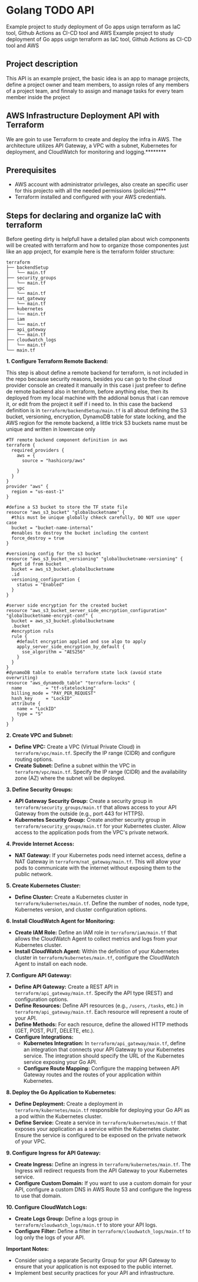 # Golang TODO API

Example project to study deployment of Go apps usign terraform as IaC tool, Github Actions as CI-CD tool and AWS
Example project to study deployment of Go apps usign terraform as IaC tool, Github Actions as CI-CD tool and AWS

## Project description

This API is an example project, the basic idea is an app to manage projects, define a project owner and team members, to assign roles of any members of a project team, and finnaly to assign and manage tasks for every team member inside the project


## AWS Infrastructure Deployment API with Terraform

We are goin to use Terraform to create and deploy the infra in AWS. The architecture utilizes API Gateway, a VPC with a subnet, Kubernetes for deployment, and CloudWatch for monitoring and logging.********

## Prerequisites

* AWS account with administrator privileges, also create an specific user for this projecto with all the needed permissions (policies)****
* Terraform installed and configured with your AWS credentials.


## Steps for declaring and organize IaC with terraform
Before geeting dirty is helpfull have a detailed plan about wich components will be created with  terraform and how to organize those componentes just like an app project, for example here is the terraform folder structure:
```ultree
terraform
├── backendSetup
│   └── main.tf
├── security_groups
│   └── main.tf
├── vpc
│   └── main.tf
├── nat_gateway
│   └── main.tf
├── kubernetes
│   └── main.tf
├── iam
│   └── main.tf
├── api_gateway
│   └── main.tf
├── cloudwatch_logs
│   └── main.tf
└── main.tf

```
**1. Configure Terraform Remote Backend:**

This step is about define a remote backend for terraform, is not included in the repo because security reasons, besides you can go to the cloud provider console an created it manually in this case i just prefeer to define de remote backend also in terraform, before anything else, then its deployed from my local machine with the addional bonus that i can remove it, or edit from the project it self if i need to. In this case the backend definition is in `terraform/backendSetup/main.tf` is all about defining the S3 bucket, versioning, encryption, DynamoDB table for state locking, and the AWS region for the remote backend, a little trick S3 buckets name must be unique and written in lowercase only
  
```hcl
#TF remote backend component definition in aws
terraform {
  required_providers {
    aws = {
      source = "hashicorp/aws"

    }
  }
}
provider "aws" {
  region = "us-east-1"
}

#define a S3 bucket to store the TF state file
resource "aws_s3_bucket" "globalbucketname" {
  #this must be unique globally chkeck carefully, DO NOT use upper case
  bucket = "bucket-name-internal"
  #enables to destroy the bucket including the content
  force_destroy = true
}

#versioning config for the s3 bucket
resource "aws_s3_bucket_versioning" "globalbucketname-versioning" {
  #get id from bucket
  bucket = aws_s3_bucket.globalbucketname
  .id
  versioning_configuration {
    status = "Enabled"
  }
}

#server side encryption for the created bucket
resource "aws_s3_bucket_server_side_encryption_configuration" "globalbucketname-encrypt-conf" {
  bucket = aws_s3_bucket.globalbucketname
  .bucket
  #encryption ruls
  rule {
    #default encryption applied and sse algo to apply
    apply_server_side_encryption_by_default {
      sse_algorithm = "AES256"
    }
  }
}
#dynamoDB table to enable terraform state lock (avoid state overwriting)
resource "aws_dynamodb_table" "terraform-locks" {
  name         = "tf-statelocking"
  billing_mode = "PAY_PER_REQUEST"
  hash_key     = "LockID"
  attribute {
    name = "LockID"
    type = "S"
  }
}

```
  

**2. Create VPC and Subnet:**

* **Define VPC:** Create a VPC (Virtual Private Cloud) in `terraform/vpc/main.tf`. Specify the IP range (CIDR) and configure routing options.
* **Create Subnet:** Define a subnet within the VPC in `terraform/vpc/main.tf`. Specify the IP range (CIDR) and the availability zone (AZ) where the subnet will be deployed.

**3. Define Security Groups:**

* **API Gateway Security Group:** Create a security group in `terraform/security_groups/main.tf` that allows access to your API Gateway from the outside (e.g., port 443 for HTTPS).
* **Kubernetes Security Group:** Create another security group in `terraform/security_groups/main.tf` for your Kubernetes cluster. Allow access to the application pods from the VPC's private network.

**4. Provide Internet Access:**

* **NAT Gateway:** If your Kubernetes pods need internet access, define a NAT Gateway in `terraform/nat_gateway/main.tf`. This will allow your pods to communicate with the internet without exposing them to the public network.

**5. Create Kubernetes Cluster:**

* **Define Cluster:** Create a Kubernetes cluster in `terraform/kubernetes/main.tf`. Define the number of nodes, node type, Kubernetes version, and cluster configuration options.

**6. Install CloudWatch Agent for Monitoring:**

* **Create IAM Role:** Define an IAM role in `terraform/iam/main.tf` that allows the CloudWatch Agent to collect metrics and logs from your Kubernetes cluster.
* **Install CloudWatch Agent:** Within the definition of your Kubernetes cluster in `terraform/kubernetes/main.tf`, configure the CloudWatch Agent to install on each node.

**7. Configure API Gateway:**

* **Define API Gateway:** Create a REST API in `terraform/api_gateway/main.tf`. Specify the API type (REST) and configuration options.
* **Define Resources:** Define API resources (e.g., `/users`, `/tasks`, etc.) in `terraform/api_gateway/main.tf`. Each resource will represent a route of your API.
* **Define Methods:** For each resource, define the allowed HTTP methods (GET, POST, PUT, DELETE, etc.).
* **Configure Integrations:**
    * **Kubernetes Integration:** In `terraform/api_gateway/main.tf`, define an integration that connects your API Gateway to your Kubernetes service. The integration should specify the URL of the Kubernetes service exposing your Go API.
    * **Configure Route Mapping:** Configure the mapping between API Gateway routes and the routes of your application within Kubernetes.

**8. Deploy the Go Application to Kubernetes:**

* **Define Deployment:** Create a deployment in `terraform/kubernetes/main.tf` responsible for deploying your Go API as a pod within the Kubernetes cluster.
* **Define Service:** Create a service in `terraform/kubernetes/main.tf` that exposes your application as a service within the Kubernetes cluster. Ensure the service is configured to be exposed on the private network of your VPC.

**9. Configure Ingress for API Gateway:**

* **Create Ingress:** Define an ingress in `terraform/kubernetes/main.tf`. The Ingress will redirect requests from the API Gateway to your Kubernetes service.
* **Configure Custom Domain:** If you want to use a custom domain for your API, configure a custom DNS in AWS Route 53 and configure the Ingress to use that domain.

**10. Configure CloudWatch Logs:**

* **Create Logs Group:** Define a logs group in `terraform/cloudwatch_logs/main.tf` to store your API logs.
* **Configure Filter:** Define a filter in `terraform/cloudwatch_logs/main.tf` to log only the logs of your API.

**Important Notes:**

*  Consider using a separate Security Group for your API Gateway to ensure that your application is not exposed to the public internet.
* Implement best security practices for your API and infrastructure.